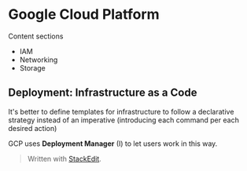 # Google Cloud Platform

Content sections
- IAM
- Networking
- Storage

## Deployment: Infrastructure as a Code

It's better to define templates for infrastructure to follow a declarative strategy instead of an imperative (introducing each command per each desired action)

GCP uses **Deployment Manager** (I) to let users work in this way.

> Written with [StackEdit](https://stackedit.io/).
<!--stackedit_data:
eyJoaXN0b3J5IjpbLTE5ODAzMjc1MTIsMTE3MDc1MjU4MywtNT
Q0MjQ3MTU1LC04NTE1MTM2NDksNzQ1Mzk4NjgwXX0=
-->